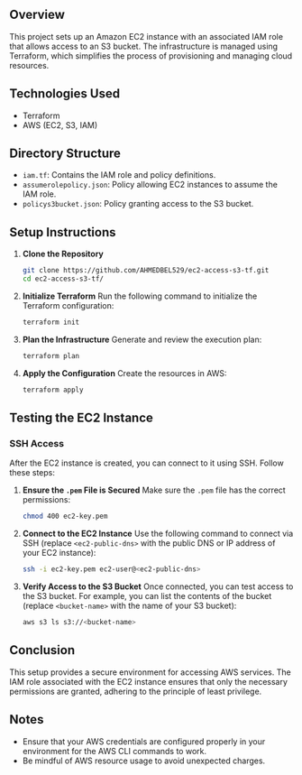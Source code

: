 ## Overview
This project sets up an Amazon EC2 instance with an associated IAM role that allows access to an S3 bucket. The infrastructure is managed using Terraform, which simplifies the process of provisioning and managing cloud resources.

## Technologies Used
- Terraform
- AWS (EC2, S3, IAM)

## Directory Structure
- `iam.tf`: Contains the IAM role and policy definitions.
- `assumerolepolicy.json`: Policy allowing EC2 instances to assume the IAM role.
- `policys3bucket.json`: Policy granting access to the S3 bucket.

## Setup Instructions

1. **Clone the Repository**
   ```bash
   git clone https://github.com/AHMEDBEL529/ec2-access-s3-tf.git
   cd ec2-access-s3-tf/
   ```

2. **Initialize Terraform**
   Run the following command to initialize the Terraform configuration:
   ```bash
   terraform init
   ```

3. **Plan the Infrastructure**
   Generate and review the execution plan:
   ```bash
   terraform plan
   ```

4. **Apply the Configuration**
   Create the resources in AWS:
   ```bash
   terraform apply
   ```

## Testing the EC2 Instance

### SSH Access

After the EC2 instance is created, you can connect to it using SSH. Follow these steps:

1. **Ensure the `.pem` File is Secured**
   Make sure the `.pem` file has the correct permissions:
   ```bash
   chmod 400 ec2-key.pem
   ```

2. **Connect to the EC2 Instance**
   Use the following command to connect via SSH (replace `<ec2-public-dns>` with the public DNS or IP address of your EC2 instance):
   ```bash
   ssh -i ec2-key.pem ec2-user@<ec2-public-dns>
   ```

3. **Verify Access to the S3 Bucket**
   Once connected, you can test access to the S3 bucket. For example, you can list the contents of the bucket (replace `<bucket-name>` with the name of your S3 bucket):
   ```bash
   aws s3 ls s3://<bucket-name>
   ```

## Conclusion
This setup provides a secure environment for accessing AWS services. The IAM role associated with the EC2 instance ensures that only the necessary permissions are granted, adhering to the principle of least privilege.

## Notes
- Ensure that your AWS credentials are configured properly in your environment for the AWS CLI commands to work.
- Be mindful of AWS resource usage to avoid unexpected charges.
